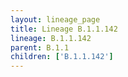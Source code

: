 ```yaml
---
layout: lineage_page
title: Lineage B.1.1.142
lineage: B.1.1.142
parent: B.1.1
children: ['B.1.1.142']
---
```

